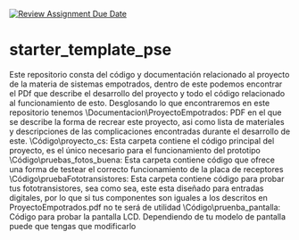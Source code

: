 [![Review Assignment Due Date](https://classroom.github.com/assets/deadline-readme-button-24ddc0f5d75046c5622901739e7c5dd533143b0c8e959d652212380cedb1ea36.svg)](https://classroom.github.com/a/v-p78NmD)
# starter_template_pse
Este repositorio consta del código y documentación relacionado al proyecto de la materia de sistemas empotrados, dentro de este podemos encontrar el PDf que describe el desarrollo del proyecto y todo el código relacionado al funcionamiento de esto. Desglosando lo que encontraremos en este repositorio tenemos
\Documentacion\ProyectoEmpotrados: PDF en el que se describe la forma de recrear este proyecto, asi como lista de materiales y descripciones de las complicaciones encontradas durante el desarrollo de este.
\Código\proyecto_cs: Esta carpeta contiene el código principal del proyecto, es el único necesario para el funcionamiento del prototipo
\Código\pruebas_fotos_buena: Esta carpeta contiene código que ofrece una forma de testear el correcto funcionamiento de la placa de receptores
\Código\pruebaFototransistores: Esta carpeta contiene código para probar tus fototransistores, sea como sea, este esta diseñado para entradas digitales, por lo que si tus componentes son iguales a los descritos en ProyectoEmpotrados.pdf no te será de utilidad
\Código\pruenba_pantalla: Código para probar la pantalla LCD. Dependiendo de tu modelo de pantalla puede que tengas que modificarlo
